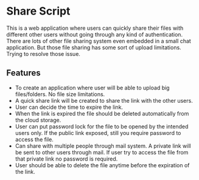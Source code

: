 
# Share Script

This is a web application where users can quickly share their files with different other users without going through any kind of authentication. There are lots of other file sharing system even embedded in a small chat application. But those file sharing has some sort of upload limitations. Trying to resolve those issue.


## Features

- To create an application where user will be able to upload big files/folders. No file size limitations.
- A quick share link will be created to share the link with the other users.
- User can decide the time to expire the link.
- When the link is expired the file should be deleted automatically from the cloud storage.
- User can put password lock for the file to be opened by the intended users only. If the public link exposed, still you require password to access the file.
- Can share with multiple people through mail system. A private link will be sent to other users through mail. If user try to access the file from that private link no password is required.
- User should be able to delete the file anytime before the expiration of the link.

